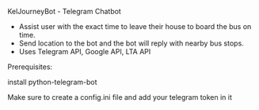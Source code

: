 KelJourneyBot - Telegram Chatbot

- Assist user with the exact time to leave their house to board the bus on time.
- Send location to the bot and the bot will reply with nearby bus stops.
- Uses Telegram API, Google API, LTA API

Prerequisites:

install python-telegram-bot

Make sure to create a config.ini file and add your telegram token in it
